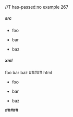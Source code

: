 //T has-passed:no
example 267
##### src
- foo

- bar


- baz
##### xml
<?xml version="1.0" encoding="UTF-8"?>
<!DOCTYPE document SYSTEM "CommonMark.dtd">
<document xmlns="http://commonmark.org/xml/1.0">
  <list type="bullet" tight="false">
    <item>
      <paragraph>
        <text>foo</text>
      </paragraph>
    </item>
    <item>
      <paragraph>
        <text>bar</text>
      </paragraph>
    </item>
    <item>
      <paragraph>
        <text>baz</text>
      </paragraph>
    </item>
  </list>
</document>
##### html
<ul>
<li>
<p>foo</p>
</li>
<li>
<p>bar</p>
</li>
<li>
<p>baz</p>
</li>
</ul>
#####
